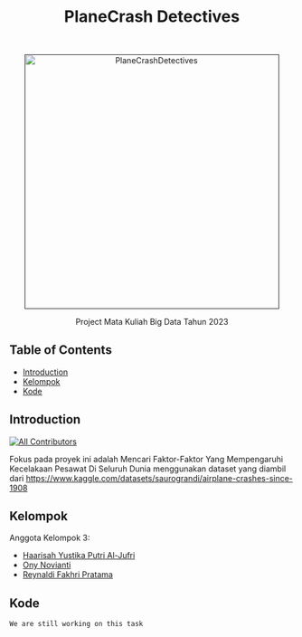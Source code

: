 <h1 align="center"> PlaneCrash Detectives </h1> <br>
<p align="center">
  <a href="">
    <img alt="PlaneCrashDetectives" title="PlaneCrashDetectives" src="" width="450">
  </a>
</p>

<p align="center">
  Project Mata Kuliah Big Data Tahun 2023
</p>

<!-- START doctoc generated TOC please keep comment here to allow auto update -->
<!-- DON'T EDIT THIS SECTION, INSTEAD RE-RUN doctoc TO UPDATE -->
## Table of Contents

- [Introduction](#introduction)
- [Kelompok](#kelompok)
- [Kode](#kode)

<!-- END doctoc generated TOC please keep comment here to allow auto update -->

## Introduction

[![All Contributors](https://img.shields.io/badge/all_contributors-3-orange.svg?style=flat-square)](./CONTRIBUTORS.md)

Fokus pada proyek ini adalah Mencari Faktor-Faktor Yang Mempengaruhi Kecelakaan Pesawat Di Seluruh Dunia menggunakan dataset yang diambil dari https://www.kaggle.com/datasets/saurograndi/airplane-crashes-since-1908

## Kelompok

Anggota Kelompok 3:

* <a href="">Haarisah Yustika Putri Al-Jufri</a>
* <a href="https://github.com/onynovianti">Ony Novianti</a>
* <a href="https://github.com/renaldi-oss">Reynaldi Fakhri Pratama</a>

## Kode

`We are still working on this task`